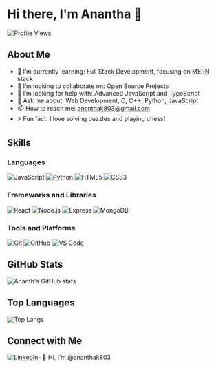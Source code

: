 # Hi there, I'm Anantha 👋

![Profile Views](https://komarev.com/ghpvc/?username=ananthak803&color=blue)

## About Me

- 🌱 I’m currently learning: Full Stack Development, focusing on MERN stack
- 👯 I’m looking to collaborate on: Open Source Projects
- 🤔 I’m looking for help with: Advanced JavaScript and TypeScript
- 💬 Ask me about: Web Development, C, C++, Python, JavaScript
- 📫 How to reach me: [ananthak803@gmail.com](mailto:ananthak803@gmail.com)
- ⚡ Fun fact: I love solving puzzles and playing chess!

## Skills

### Languages

![JavaScript](https://img.shields.io/badge/JavaScript-ES6+-yellow)
![Python](https://img.shields.io/badge/Python-3.8+-blue)
![HTML5](https://img.shields.io/badge/HTML5-E34F26?logo=html5&logoColor=fff)
![CSS3](https://img.shields.io/badge/CSS3-1572B6?logo=css3&logoColor=fff)

### Frameworks and Libraries

![React](https://img.shields.io/badge/React-20232A?logo=react&logoColor=61DAFB)
![Node.js](https://img.shields.io/badge/Node.js-339933?logo=node.js&logoColor=fff)
![Express](https://img.shields.io/badge/Express-000000?logo=express&logoColor=fff)
![MongoDB](https://img.shields.io/badge/MongoDB-47A248?logo=mongodb&logoColor=fff)

### Tools and Platforms

![Git](https://img.shields.io/badge/Git-F05032?logo=git&logoColor=fff)
![GitHub](https://img.shields.io/badge/GitHub-181717?logo=github&logoColor=fff)
![VS Code](https://img.shields.io/badge/VS%20Code-0078D4?logo=visual-studio-code&logoColor=fff)

## GitHub Stats

![Ananth's GitHub stats](https://github-readme-stats.vercel.app/api?username=ananthak803&show_icons=true&theme=radical)

## Top Languages

![Top Langs](https://github-readme-stats.vercel.app/api/top-langs/?username=ananthak803&layout=compact&theme=radical)

## Connect with Me

[![LinkedIn](https://img.shields.io/badge/LinkedIn-0077B5?logo=linkedin&logoColor=fff)](https://www.linkedin.com/in/ananthak803)- 👋 Hi, I’m @ananthak803


<!---
ananthak803/ananthak803 is a ✨ special ✨ repository because its `README.md` (this file) appears on your GitHub profile.
You can click the Preview link to take a look at your changes.
--->

